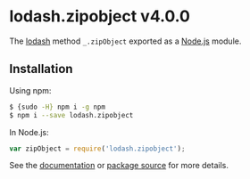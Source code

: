 # lodash.zipobject v4.0.0

The [lodash](https://lodash.com/) method `_.zipObject` exported as a [Node.js](https://nodejs.org/) module.

## Installation

Using npm:
```bash
$ {sudo -H} npm i -g npm
$ npm i --save lodash.zipobject
```

In Node.js:
```js
var zipObject = require('lodash.zipobject');
```

See the [documentation](https://lodash.com/docs#zipObject) or [package source](https://github.com/lodash/lodash/blob/4.0.0-npm-packages/lodash.zipobject) for more details.
